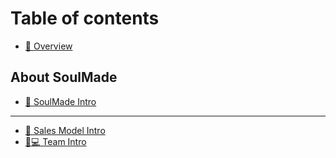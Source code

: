 # Table of contents

* [🎀 Overview](README.md)

## About SoulMade

* [👻 SoulMade Intro](about-soulmade/team-intro.md)

***

* [🧩 Sales Model Intro](page-1.md)
* [🧑💻 Team Intro](team-intro.md)
